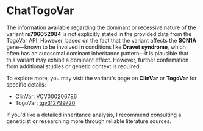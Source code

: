 # ChatTogoVar

The information available regarding the dominant or recessive nature of the variant **rs796052984** is not explicitly stated in the provided data from the TogoVar API. However, based on the fact that the variant affects the **SCN1A** gene—known to be involved in conditions like **Dravet syndrome**, which often has an autosomal dominant inheritance pattern—it is plausible that this variant may exhibit a dominant effect. However, further confirmation from additional studies or genetic context is required.

To explore more, you may visit the variant's page on **ClinVar** or **TogoVar** for specific details:

- ClinVar: [VCV000206786](https://www.ncbi.nlm.nih.gov/clinvar/variation/206786)
- TogoVar: [tgv312799720](https://togovar.biosciencedbc.jp/variant/tgv312799720)

If you'd like a detailed inheritance analysis, I recommend consulting a geneticist or researching more through reliable literature sources.
